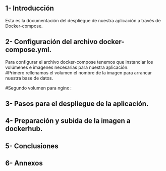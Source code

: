 ## 1- Introducción  
Esta es la documentación del despliegue de nuestra aplicación a través de Docker-compose. 

## 2- Configuración del archivo docker-compose.yml.  
Para configurar el archivo docker-compose tenemos que instanciar los volúmenes e imagenes necesarias para nuestra aplicación.   
#Primero rellenamos el volumen el nombre de la imagen para arrancar nuestra base de datos.



#Segundo volumen para nginx :

## 3- Pasos para el despliegue de la aplicación.  

## 4- Preparación y subida de la imagen a dockerhub.  

## 5- Conclusiones  

## 6- Annexos 
